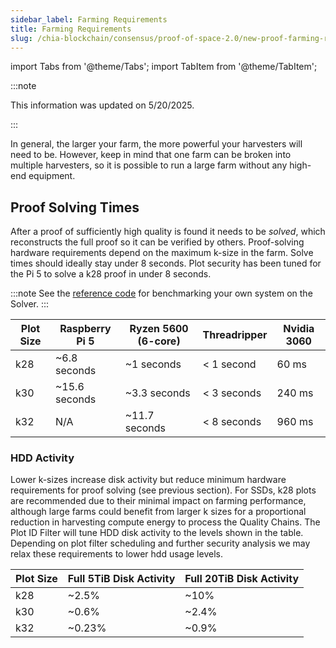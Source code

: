 ```yaml
---
sidebar_label: Farming Requirements
title: Farming Requirements
slug: /chia-blockchain/consensus/proof-of-space-2.0/new-proof-farming-requirements
---
```


import Tabs from '@theme/Tabs';
import TabItem from '@theme/TabItem';

:::note

This information was updated on 5/20/2025.

:::

In general, the larger your farm, the more powerful your harvesters will need to be. However, keep in mind that one farm can be broken into multiple harvesters, so it is possible to run a large farm without any high-end equipment.

## Proof Solving Times

After a proof of sufficiently high quality is found it needs to be _solved_, which reconstructs the full proof so it can be verified by others. Proof-solving hardware requirements depend on the maximum k-size in the farm. Solve times should ideally stay under 8 seconds. Plot security has been tuned for the Pi 5 to solve a k28 proof in under 8 seconds.

:::note
See the [reference code](https://github.com/Chia-Network/pos2-chip) for benchmarking your own system on the Solver.
:::

| Plot Size | Raspberry Pi 5                                | Ryzen 5600 (6-core)        | Threadripper                         | Nvidia 3060 |
| --------- | --------------------------------------------- | --------------------------------------------- | ------------------------------------ | ----------- |
| k28       | ~6.8 seconds  | ~1 seconds                    | < 1 second  | 60 ms       |
| k30       | ~15.6 seconds | ~3.3 seconds  | < 3 seconds | 240 ms      |
| k32       | N/A                                           | ~11.7 seconds | < 8 seconds | 960 ms      |

### HDD Activity

Lower k-sizes increase disk activity but reduce minimum hardware requirements for proof solving (see previous section). For SSDs, k28 plots are recommended due to their minimal impact on farming performance, although large farms could benefit from larger k sizes for a proportional reduction in harvesting compute energy to process the Quality Chains. The Plot ID Filter will tune HDD disk activity to the levels shown in the table. Depending on plot filter scheduling and further security analysis we may relax these requirements to lower hdd usage levels.

| Plot Size | Full 5TiB Disk Activity                | Full 20TiB Disk Activity              |
| --------- | -------------------------------------- | ------------------------------------- |
| k28       | ~2.5%  | ~10%                  |
| k30       | ~0.6%  | ~2.4% |
| k32       | ~0.23% | ~0.9% |
